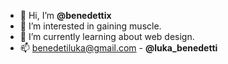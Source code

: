 - 👋 Hi, I’m <strong>@benedettix</strong>
- 👀 I’m interested in gaining muscle.
- 🌱 I’m currently learning about web design.
- 📫 benedetiluka@gmail.com - <strong>@luka_benedetti</strong>

